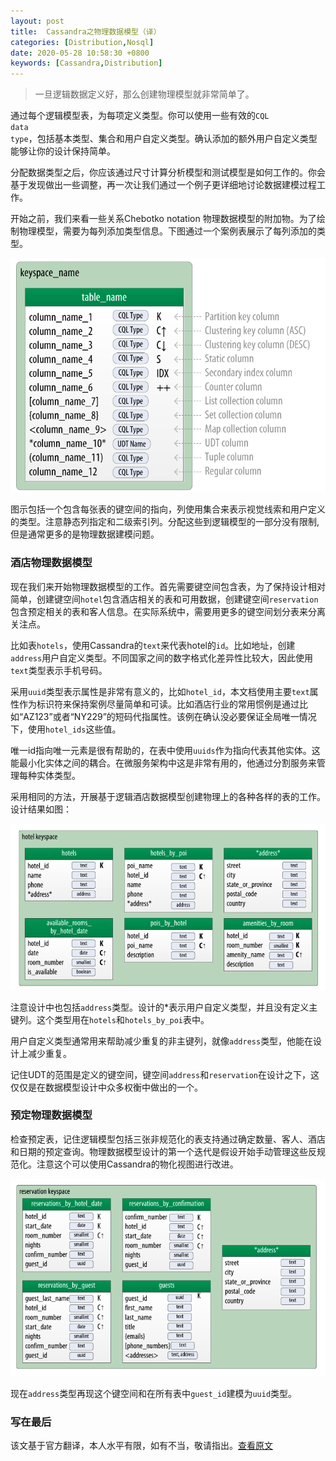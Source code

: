 ```yaml
---
layout: post
title:  Cassandra之物理数据模型（译）
categories: [Distribution,Nosql]
date: 2020-05-28 10:58:30 +0800
keywords: [Cassandra,Distribution]
---
```


>一旦逻辑数据定义好，那么创建物理模型就非常简单了。

通过每个逻辑模型表，为每项定义类型。你可以使用一些有效的<code>CQL data type</code>，包括基本类型、集合和用户自定义类型。确认添加的额外用户自定义类型能够让你的设计保持简单。

分配数据类型之后，你应该通过尺寸计算分析模型和测试模型是如何工作的。你会基于发现做出一些调整，再一次让我们通过一个例子更详细地讨论数据建模过程工作。

开始之前，我们来看一些关系Chebotko notation 物理数据模型的附加物。为了绘制物理模型，需要为每列添加类型信息。下图通过一个案例表展示了每列添加的类型。

![](../images/posts/2020-05-28-14-25-12.png)

图示包括一个包含每张表的键空间的指向，列使用集合来表示视觉线索和用户定义的类型。注意静态列指定和二级索引列。分配这些到逻辑模型的一部分没有限制,但是通常更多的是物理数据建模问题。

### 酒店物理数据模型

现在我们来开始物理数据模型的工作。首先需要键空间包含表，为了保持设计相对简单，创建键空间<code>hotel</code>包含酒店相关的表和可用数据，创建键空间<code>reservation</code>包含预定相关的表和客人信息。在实际系统中，需要用更多的键空间划分表来分离关注点。

比如表<code>hotels</code>，使用Cassandra的<code>text</code>来代表hotel的<code>id</code>。比如地址，创建<code>address</code>用户自定义类型。不同国家之间的数字格式化差异性比较大，因此使用<code>text</code>类型表示手机号码。

采用<code>uuid</code>类型表示属性是非常有意义的，比如<code>hotel_id</code>，本文档使用主要<code>text</code>属性作为标识符来保持案例尽量简单和可读。比如酒店行业的常用惯例是通过比如“AZ123”或者“NY229”的短码代指属性。该例在确认没必要保证全局唯一情况下，使用<code>hotel_ids</code>这些值。

唯一id指向唯一元素是很有帮助的，在表中使用<code>uuids</code>作为指向代表其他实体。这能最小化实体之间的耦合。在微服务架构中这是非常有用的，他通过分割服务来管理每种实体类型。

采用相同的方法，开展基于逻辑酒店数据模型创建物理上的各种各样的表的工作。设计结果如图：

![](../images/posts/2020-05-28-19-32-33.png)

注意设计中也包括<code>address</code>类型。设计的*表示用户自定义类型，并且没有定义主键列。这个类型用在<code>hotels</code>和<code>hotels_by_poi</code>表中。

用户自定义类型通常用来帮助减少重复的非主键列，就像<code>address</code>类型，他能在设计上减少重复。

记住UDT的范围是定义的键空间，键空间<code>address</code>和<code>reservation</code>在设计之下，这仅仅是在数据模型设计中众多权衡中做出的一个。

### 预定物理数据模型

检查预定表，记住逻辑模型包括三张非规范化的表支持通过确定数量、客人、酒店和日期的预定查询。物理数据模型设计的第一个迭代是假设开始手动管理这些反规范化。注意这个可以使用Cassandra的物化视图进行改进。

![](../images/posts/2020-05-28-20-04-43.png)

现在<code>address</code>类型再现这个键空间和在所有表中<code>guest_id</code>建模为<code>uuid</code>类型。

### 写在最后

该文基于官方翻译，本人水平有限，如有不当，敬请指出。[查看原文](https://cassandra.apache.org/doc/latest/data_modeling/data_modeling_physical.html)